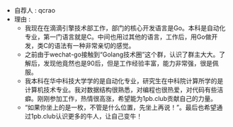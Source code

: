 * 自荐人 : qcrao
* 理由 : 
  * 我现在在滴滴引擎技术部工作，部门的核心开发语言是Go。本科是自动化专业，第一门语言就是C。中间也用过其他的语言，工作后，用Go做开发，类C的语法有一种非常亲切的感觉。
  * 之前由于wechat-go接触到“Golang技术圈”这个群，认识了群主大大。了解后，发现他竟然也是90后，但是工作经验丰富，能力非常强，很是佩服。
  * 我本科在华中科技大学学的是自动化专业，研究生在中科院计算所学的是计算机技术专业。我对数据结构很熟悉，对编程也很热爱，对代码有些洁癖。刚刚参加工作，热情很高涨，希望能为1pb.club贡献自己的力量。
  * “如果你坐上的是一枚，不管是什么位置，先坐上再说！”。最后也希望通过1pb.club认识更多的牛人，让自己变牛！
  
  
